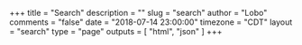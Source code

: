 +++
title = "Search"
description = ""
slug = "search"
author = "Lobo"
comments = "false"
date = "2018-07-14 23:00:00"
timezone = "CDT"
layout = "search"
type = "page"
outputs = [ "html", "json" ]
+++
